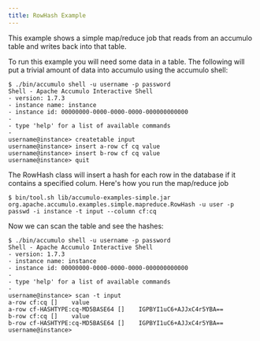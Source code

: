 ```yaml
---
title: RowHash Example
---
```


This example shows a simple map/reduce job that reads from an accumulo table and
writes back into that table.

To run this example you will need some data in a table. The following will
put a trivial amount of data into accumulo using the accumulo shell:

    $ ./bin/accumulo shell -u username -p password
    Shell - Apache Accumulo Interactive Shell
    - version: 1.7.3
    - instance name: instance
    - instance id: 00000000-0000-0000-0000-000000000000
    -
    - type 'help' for a list of available commands
    -
    username@instance> createtable input
    username@instance> insert a-row cf cq value
    username@instance> insert b-row cf cq value
    username@instance> quit

The RowHash class will insert a hash for each row in the database if it contains a
specified colum. Here's how you run the map/reduce job

    $ bin/tool.sh lib/accumulo-examples-simple.jar org.apache.accumulo.examples.simple.mapreduce.RowHash -u user -p passwd -i instance -t input --column cf:cq

Now we can scan the table and see the hashes:

    $ ./bin/accumulo shell -u username -p password
    Shell - Apache Accumulo Interactive Shell
    - version: 1.7.3
    - instance name: instance
    - instance id: 00000000-0000-0000-0000-000000000000
    -
    - type 'help' for a list of available commands
    -
    username@instance> scan -t input
    a-row cf:cq []    value
    a-row cf-HASHTYPE:cq-MD5BASE64 []    IGPBYI1uC6+AJJxC4r5YBA==
    b-row cf:cq []    value
    b-row cf-HASHTYPE:cq-MD5BASE64 []    IGPBYI1uC6+AJJxC4r5YBA==
    username@instance>

